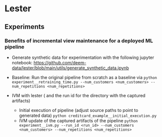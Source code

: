 # Lester


## Experiments

### Benefits of incremental view maintenance for a deployed ML pipeline

 * Generate synthetic data for experimentation with the following jupyter notebook: https://github.com/deem-data/lester/blob/main/utils/generate_synthetic_data.ipynb
   
 * Baseline: Run the original pipeline from scratch as a baseline via
`python experiment__retraining_time.py --num_customers <num_customers> --num_repetitions <num_repetitions>`
 * IVM with lester ( and the run id for the directory with the captured artifacts)
   * Initial execution of pipeline (adjust source paths to point to generated data) 
     `python creditcard_example__initial_execution.py`
   * IVM update of the captured artifacts of the pipeline
`python experiment__ivm.py --run_id <run_id> --num_customers <num_customers> --num_repetitions <num_repetitions>`
